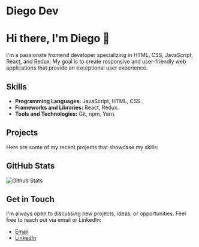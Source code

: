 # Diego Dev

<!-- Introduction -->
# Hi there, I'm Diego 👋
I'm a passionate frontend developer specializing in HTML, CSS, JavaScript, React, and Redux. My goal is to create responsive and user-friendly web applications that provide an exceptional user experience.

<!-- Skills -->
## Skills
- **Programming Languages:** JavaScript, HTML, CSS.
- **Frameworks and Libraries:** React, Redux.
- **Tools and Technologies:** Git, npm, Yarn.

<!-- Projects -->
## Projects
Here are some of my recent projects that showcase my skills:

<!-- ### [Project 1](https://github.com/user/project-1)
Description of the project and what it does.

### [Project 2](https://github.com/user/project-2)
Description of the project and what it does.

### [Project 3](https://github.com/user/project-3)
Description of the project and what it does. -->

<!-- Github Stats -->
## GitHub Stats
![Github Stats](https://github-readme-stats.vercel.app/api?username=DiegoPrietoI&show_icons=true&hide_border=true&count_private=true&include_all_commits=true&hide=stars,prs,contribs)

<!-- Contact -->
## Get in Touch
I'm always open to discussing new projects, ideas, or opportunities. Feel free to reach out via email or LinkedIn:

- [Email](mailto:diego.prieto.dev@gmail.com)
- [LinkedIn](https://www.linkedin.com/in/diego-prieto-%C3%AD%C3%B1iguez-925738239/)
